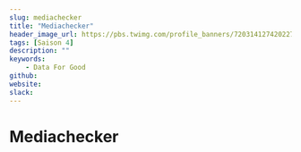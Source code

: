 ```yaml
---
slug: mediachecker
title: "Mediachecker"
header_image_url: https://pbs.twimg.com/profile_banners/720314127420227585/1530018723/1500x500
tags: [Saison 4]
description: ""
keywords:
    - Data For Good
github: 
website: 
slack: 
---
```


# Mediachecker